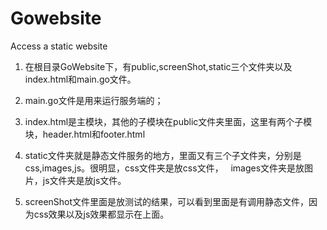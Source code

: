 # Gowebsite
Access a static website 

1. 在根目录GoWebsite下，有public,screenShot,static三个文件夹以及index.html和main.go文件。

2. main.go文件是用来运行服务端的；

3. index.html是主模块，其他的子模块在public文件夹里面，这里有两个子模块，header.html和footer.html

4. static文件夹就是静态文件服务的地方，里面又有三个子文件夹，分别是css,images,js。很明显，css文件夹是放css文件，
   images文件夹是放图片，js文件夹是放js文件。
   
5. screenShot文件里面是放测试的结果，可以看到里面是有调用静态文件，因为css效果以及js效果都显示在上面。
